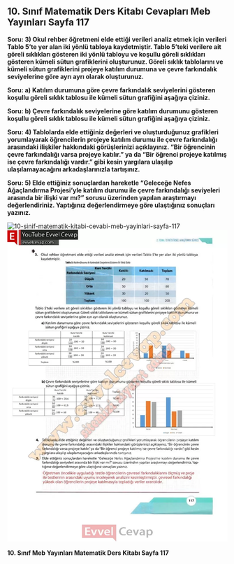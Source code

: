 ## 10. Sınıf Matematik Ders Kitabı Cevapları Meb Yayınları Sayfa 117

**Soru: 3) Okul rehber öğretmeni elde ettiği verileri analiz etmek için verileri Tablo 5’te yer alan iki yönlü tabloya kaydetmiştir. Tablo 5’teki verilere ait göreli sıklıkları gösteren iki yönlü tabloyu ve koşullu göreli sıklıkları gösteren kümeli sütun grafiklerini oluşturunuz. Göreli sıklık tablolarını ve kümeli sütun grafiklerini projeye katılım durumuna ve çevre farkındalık seviyelerine göre ayrı ayrı olarak oluşturunuz.**

**Soru: a) Katılım durumuna göre çevre farkındalık seviyelerini gösteren koşullu göreli sıklık tablosu ile kümeli sütun grafiğini aşağıya çiziniz.**

**Soru: b) Çevre farkındalık seviyelerine göre katılım durumunu gösteren koşullu göreli sıklık tablosu ile kümeli sütun grafiğini aşağıya çiziniz.**

**Soru: 4) Tablolarda elde ettiğiniz değerleri ve oluşturduğunuz grafikleri yorumlayarak öğrencilerin projeye katılım durumu ile çevre farkındalığı arasındaki ilişkiler hakkındaki görüşlerinizi açıklayınız. “Bir öğrencinin çevre farkındalığı varsa projeye katılır.” ya da “Bir öğrenci projeye katılmış ise çevre farkındalığı vardır.” gibi kesin yargılara ulaşılıp ulaşılamayacağını arkadaşlarınızla tartışınız.**

**Soru: 5) Elde ettiğiniz sonuçlardan hareketle “Geleceğe Nefes Ağaçlandırma Projesi’yle katılım durumu ile çevre farkındalığı seviyeleri arasında bir ilişki var mı?” sorusu üzerinden yapılan araştırmayı değerlendiriniz. Yaptığınız değerlendirmeye göre ulaştığınız sonuçları yazınız.**

![10-sinif-matematik-kitabi-cevabi-meb-yayinlari-sayfa-117]()![10-sinif-matematik-kitabi-cevabi-meb-yayinlari-sayfa-117](./image1.webp)

**10. Sınıf Meb Yayınları Matematik Ders Kitabı Sayfa 117**